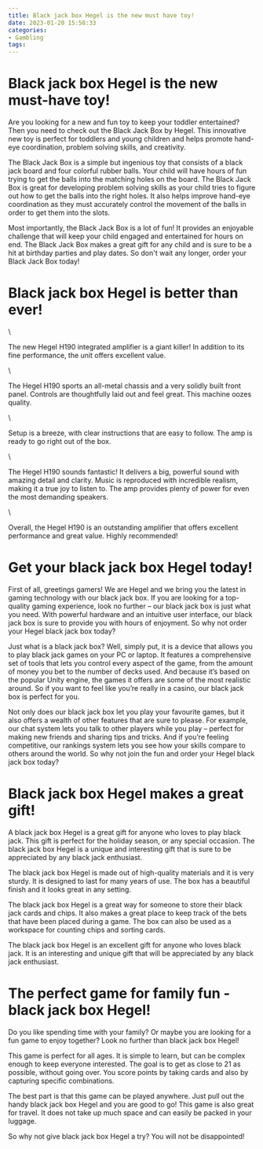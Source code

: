 ```yaml
---
title: Black jack box Hegel is the new must have toy!
date: 2023-01-20 15:58:33
categories:
- Gambling
tags:
---
```



#  Black jack box Hegel is the new must-have toy!

Are you looking for a new and fun toy to keep your toddler entertained? Then you need to check out the Black Jack Box by Hegel. This innovative new toy is perfect for toddlers and young children and helps promote hand-eye coordination, problem solving skills, and creativity.

The Black Jack Box is a simple but ingenious toy that consists of a black jack board and four colorful rubber balls. Your child will have hours of fun trying to get the balls into the matching holes on the board. The Black Jack Box is great for developing problem solving skills as your child tries to figure out how to get the balls into the right holes. It also helps improve hand-eye coordination as they must accurately control the movement of the balls in order to get them into the slots.

Most importantly, the Black Jack Box is a lot of fun! It provides an enjoyable challenge that will keep your child engaged and entertained for hours on end. The Black Jack Box makes a great gift for any child and is sure to be a hit at birthday parties and play dates. So don't wait any longer, order your Black Jack Box today!

#  Black jack box Hegel is better than ever!

\

The new Hegel H190 integrated amplifier is a giant killer! In addition to its fine performance, the unit offers excellent value.

\

The Hegel H190 sports an all-metal chassis and a very solidly built front panel. Controls are thoughtfully laid out and feel great. This machine oozes quality.

\

Setup is a breeze, with clear instructions that are easy to follow. The amp is ready to go right out of the box.

\

The Hegel H190 sounds fantastic! It delivers a big, powerful sound with amazing detail and clarity. Music is reproduced with incredible realism, making it a true joy to listen to. The amp provides plenty of power for even the most demanding speakers.

\

Overall, the Hegel H190 is an outstanding amplifier that offers excellent performance and great value. Highly recommended!

#  Get your black jack box Hegel today!

First of all, greetings gamers! We are Hegel and we bring you the latest in gaming technology with our black jack box. If you are looking for a top-quality gaming experience, look no further – our black jack box is just what you need. With powerful hardware and an intuitive user interface, our black jack box is sure to provide you with hours of enjoyment. So why not order your Hegel black jack box today?

Just what is a black jack box? Well, simply put, it is a device that allows you to play black jack games on your PC or laptop. It features a comprehensive set of tools that lets you control every aspect of the game, from the amount of money you bet to the number of decks used. And because it’s based on the popular Unity engine, the games it offers are some of the most realistic around. So if you want to feel like you’re really in a casino, our black jack box is perfect for you.

Not only does our black jack box let you play your favourite games, but it also offers a wealth of other features that are sure to please. For example, our chat system lets you talk to other players while you play – perfect for making new friends and sharing tips and tricks. And if you’re feeling competitive, our rankings system lets you see how your skills compare to others around the world. So why not join the fun and order your Hegel black jack box today?

#  Black jack box Hegel makes a great gift!

A black jack box Hegel is a great gift for anyone who loves to play black jack. This gift is perfect for the holiday season, or any special occasion. The black jack box Hegel is a unique and interesting gift that is sure to be appreciated by any black jack enthusiast.

The black jack box Hegel is made out of high-quality materials and it is very sturdy. It is designed to last for many years of use. The box has a beautiful finish and it looks great in any setting.

The black jack box Hegel is a great way for someone to store their black jack cards and chips. It also makes a great place to keep track of the bets that have been placed during a game. The box can also be used as a workspace for counting chips and sorting cards.

The black jack box Hegel is an excellent gift for anyone who loves black jack. It is an interesting and unique gift that will be appreciated by any black jack enthusiast.

#  The perfect game for family fun - black jack box Hegel!

Do you like spending time with your family? Or maybe you are looking for a fun game to enjoy together? Look no further than black jack box Hegel!

This game is perfect for all ages. It is simple to learn, but can be complex enough to keep everyone interested. The goal is to get as close to 21 as possible, without going over. You score points by taking cards and also by capturing specific combinations.

The best part is that this game can be played anywhere. Just pull out the handy black jack box Hegel and you are good to go! This game is also great for travel. It does not take up much space and can easily be packed in your luggage.

So why not give black jack box Hegel a try? You will not be disappointed!